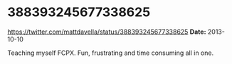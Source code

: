 # 388393245677338625
https://twitter.com/mattdavella/status/388393245677338625
**Date:** 2013-10-10

Teaching myself FCPX. Fun, frustrating and time consuming all in one.
